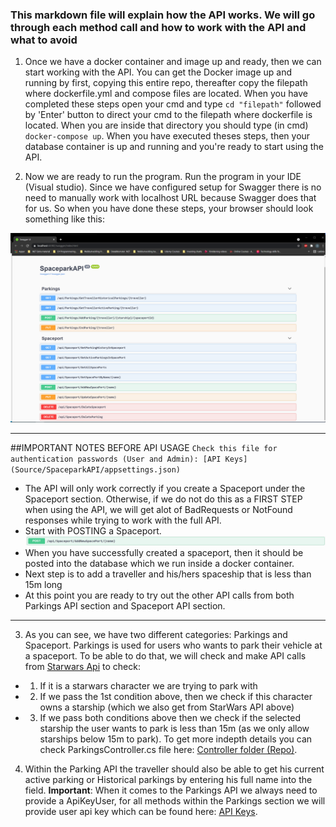 ### This markdown file will explain how the API works. We will go through each method call and how to work with the API and what to avoid

1. Once we have a docker container and image up and ready, then we can start working with the API. You can get the Docker image up and running by first, copying this entire repo, thereafter copy the filepath where dockerfile.yml and compose files are located. When you have completed these steps open your cmd and type `cd "filepath"` followed by 'Enter' button to direct your cmd to the filepath where dockerfile is located. When you are inside that directory you should type (in cmd) `docker-compose up`. When you have executed theses steps, then your database container is up and running and you're ready to start using the API.

2. Now we are ready to run the program. Run the program in your IDE (Visual studio). Since we have configured setup for Swagger there is no need to manually work with localhost URL because Swagger does that for us. So when you have done these steps, your browser should look something like this:

![image](https://github.com/PGBSNH20/spaceparkv2-mazdak-orhan/blob/Dev/Documentation/Swagger.png)

---

##IMPORTANT NOTES BEFORE API USAGE
`Check this file for authentication passwords (User and Admin): [API Keys](Source/SpaceparkAPI/appsettings.json)`
- The API will only work correctly if you create a Spaceport under the Spaceport section. Otherwise, if we do not do this as a FIRST STEP when using the API, we will get alot of BadRequests or NotFound responses while trying to work with the full API.
- Start with POSTING a Spaceport.
![image](Documentation/CreateSpaceport.png)
- When you have successfully created a spaceport, then it should be posted into the database which we run inside a docker container.
- Next step is to add a traveller and his/hers spaceship that is less than 15m long
- At this point you are ready to try out the other API calls from both Parkings API section and Spaceport API section.
---

3. As you can see, we have two different categories: Parkings and Spaceport. Parkings is used for users who wants to park their vehicle at a spaceport. To be able to do that, we will check and make API calls from [Starwars Api](https://swapi.dev/) to check: 
-  1. If it is a starwars character we are trying to park with
-  2. If we pass the 1st condition above, then we check if this character owns a starship (which we also get from StarWars API above)
-  3. If we pass both conditions above then we check if the selected starship the user wants to park is less than 15m (as we only allow starships below 15m to park).
To get more indepth details you can check ParkingsController.cs file here: [Controller folder (Repo)](https://github.com/PGBSNH20/spaceparkv2-mazdak-orhan/tree/Dev/Source/SpaceparkAPI/Controllers).

4. Within the Parking API the traveller should also be able to get his current active parking or Historical parkings by entering his full name into the field. **Important**: When it comes to the Parkings API we always need to provide a ApiKeyUser, for all methods within the Parkings section we will provide user api key which can be found here: [API Keys](Source/SpaceparkAPI/appsettings.json).

